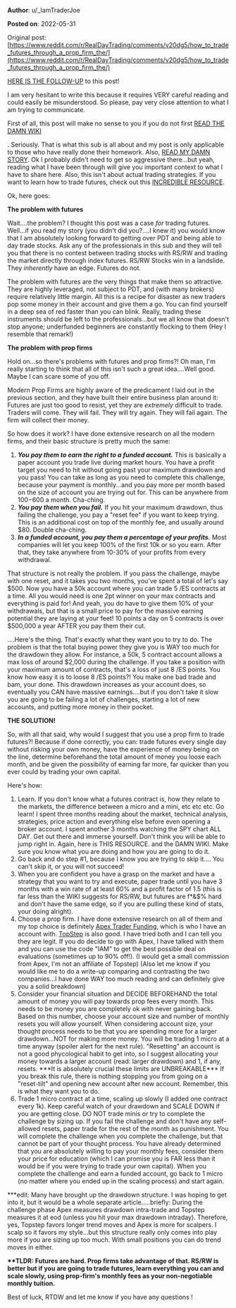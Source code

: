 **Author**: u/_IamTraderJoe

**Posted on**: 2022-05-31

Original post: [https://www.reddit.com/r/RealDayTrading/comments/v20dg5/how_to_trade_futures_through_a_prop_firm_the/](https://www.reddit.com/r/RealDayTrading/comments/v20dg5/how_to_trade_futures_through_a_prop_firm_the/)

[HERE IS THE FOLLOW-UP](https://www.reddit.com/r/RealDayTrading/comments/xdh94s/how_to_trade_futures_through_a_prop_firm_update/?utm_source=share&utm_medium=web2x&context=3) to this post!



I am very hesitant to write this because it requires VERY careful reading and could easily be misunderstood. So please, pay very close attention to what I am trying to communicate.

First of all, this post will make no sense to you if you do not first [READ THE DAMN WIKI](https://www.reddit.com/r/RealDayTrading/wiki/index)

. Seriously. That is what this sub is all about and my post is only applicable to those who have really done their homework. Also, [READ MY DAMN STORY](https://www.reddit.com/r/RealDayTrading/comments/umlw9x/my_story_wsb_unemployment_consistent_profitability/). Ok I probably didn't need to get so aggressive there...but yeah, reading what I have been through will give you important context to what I have to share here. Also, this isn't about actual trading strategies. If you want to learn how to trade futures, check out this [INCREDIBLE RESOURCE](https://www.reddit.com/r/RealDayTrading/comments/uwgsvh/sp500_trading_curriculummega_resource/).

Ok, here goes:

**The problem with futures**

Wait....the problem? I thought this post was a case *for* trading futures. Well...if you read my story (you didn't did you?....I knew it) you would know that I am absolutely looking forward to getting over PDT and being able to day trade stocks. Ask any of the professionals in this sub and they will tell you that there is no contest between trading stocks with RS/RW and trading the market directly through index futures. RS/RW Stocks win in a landslide. They *inherently* have an edge. Futures do not.

The problem with futures are the very things that make them so attractive. They are highly leveraged, not subject to PDT, and (with many brokers) require relatively little margin. All this is a recipe for disaster as new traders pop some money in their account and give them a go. You can find yourself in a deep sea of red faster than you can blink. Really, trading these instruments should be left to the professionals...but we all know that doesn't stop anyone; underfunded beginners are constantly flocking to them (Hey I resemble that remark!)

**The problem with prop firms**

Hold on...so there's problems with futures and prop firms?! Oh man, I'm really starting to think that all of this isn't such a great idea....Well good. Maybe I can scare some of you off.

Modern Prop Firms are highly aware of the predicament I laid out in the previous section, and they have built their entire business plan around it: Futures are just too good to resist, yet they are *extremely* difficult to trade. Traders will come. They will fail. They will try again. They will fail again. The firm will collect their money.

So how does it work? I have done extensive research on all the modern firms, and their basic structure is pretty much the same:

1. ***You pay them to earn the right to a funded account.*** This is basically a paper account you trade live during market hours. You have a profit target you need to hit without going past your maximum drawdown and you pass! You can take as long as you need to complete this challenge, because your payment is monthly...and you pay more per month based on the size of account you are trying out for. This can be anywhere from $100-$600 a month. Cha-ching.
2. ***You pay them when you fail.*** If you hit your maximum drawdown, thus failing the challenge, you pay a "reset fee" if you want to keep trying. This is an additional cost on top of the monthly fee, and usually around $80. Double cha-ching.
3. ***In a funded account, you pay them a percentage of your profits.*** Most companies will let you keep 100% of the first 10k or so you earn. After that, they take anywhere from 10-30% of your profits from every withdrawal.

That structure is not really the problem. If you pass the challenge, maybe with one reset, and it takes you two months, you've spent a total of let's say $500. Now you have a 50k account where you can trade 5 /ES contracts at a time. All you would need is one 2pt winner on your max contracts and everything is paid for! And yeah, you do have to give them 10% of your withdrawals, but that is a small price to pay for the massive earning potential they are laying at your feet! 10 points a day on 5 contracts is over $500,000 a year AFTER you pay them their cut.

....Here's the thing. That's exactly what they want you to try to do. The problem is that the total buying power they give you is WAY too much for the drawdown they allow. For instance, a 50k, 5 contract account allows a max loss of around $2,000 during the challenge. If you take a position with your maximum amount of contracts, that's a loss of just 8 /ES points. You know how easy it is to loose 8 /ES points?! You make one bad trade and bam, your done. This drawdown increases as your account does, so eventually you CAN have massive earnings....but if you don't take it slow you are going to be failing a lot of challenges, starting a lot of new accounts, and putting more money in their pocket.

**THE SOLUTION!**

So, with all that said, why would I suggest that you use a prop firm to trade futures?! Because if done correctly, you can: trade futures every single day without risking your own money, have the experience of money being on the line, determine beforehand the total amount of money you loose each month, and be given the possibility of earning far more, far quicker than you ever could by trading your own capital.

Here's how:

1. Learn. If you don't know what a futures contract is, how they relate to the markets, the difference between a micro and a mini, etc etc etc. Go learn! I spent three months reading about the market, technical analysis, strategies, price action and everything else before even opening a broker account. I spent another 3 months watching the SPY chart ALL DAY. Get out there and immerse yourself. Don't think you will be able to jump right in. Again, here is THIS RESOURCE. and the DAMN WIKI. Make sure you know what you are doing and how you are going to do it.
2. Go back and do step #1, because I know you are trying to skip it.... You can't skip it, or you will not succeed!
3. When you are confident you have a grasp on the market and have a strategy that you want to try and execute, paper trade until you have 3 months with a win rate of at least 60% and a profit factor of 1.5 (this is far less than the WIKI suggests for RS/RW, but futures are f\*&$% hard and don't have the same edge, so if you are pulling these kind of stats, your doing alright).
4. Choose a prop firm. I have done extensive research on all of them and my top choice is definitely [Apex Trader Funding](https://apextraderfunding.com/member/aff/go/iamtrading?c=IAM), which is who I have an account with. [TopStep](https://www.topstep.com/) is also good. I have tried both and I can tell you they are legit. If you do decide to go with Apex, I have talked with them and you can use the code "IAM" to get the best possible deal on evaluations (sometimes up to 90% off!). (I would get a small commission from Apex, I'm not an affiliate of Topstep) (Also let me know if you would like me to do a write-up comparing and contrasting the two companies...I have done WAY too much reading and can definitely give you a solid breakdown)
5. Consider your financial situation and DECIDE BEFOREHAND the total amount of money you will pay towards prop fees every month. This needs to be money you are completely ok with never gaining back. Based on this number, choose your account size and number of monthly resets you will allow yourself. When considering account size, your thought process needs to be that you are spending more for a larger drawdown...NOT for making more money. You will be trading 1 micro at a time anyway (spoiler alert for the next rule). "Resetting" an account is not a good phycological habit to get into, so I suggest allocating your money towards a larger account (read: larger drawdown) and 1, if any, resets.  \*\*\*It is absolutely crucial these limits are UNBREAKABLE\*\*\*  If you break this rule, there is nothing stopping you from going on a "reset-tilt" and opening new account after new account. Remember, this is what they want you to do.
6. Trade 1 micro contract at a time, scaling up slowly (I added one contract every 1k). Keep careful watch of your drawdown and SCALE DOWN if you are getting close. DO NOT trade minis or try to complete the challenge by sizing up. If you fail the challenge and don't have any self-allowed resets, paper trade for the rest of the month as punishment. You will complete the challenge when you complete the challenge, but that cannot be part of your thought process. You have already determined that you are absolutely willing to pay your monthly fees, consider them your price for education (which I can promise you is FAR less than it would be if you were trying to trade your own capital). When you complete the challenge and earn a funded account, go back to 1 micro (no matter where you ended up in the scaling process) and start again.

\*\*\*edit: Many have brought up the drawdown structure. I was hoping to get into it, but it would be a whole separate article.....briefly: During the challenge phase Apex measures drawdown intra-trade and Topstep measures it at eod (unless you hit your max drawdown intraday). Therefore, yes, Topstep favors longer trend moves and Apex is more for scalpers. I scalp so it favors my style...but this structure really only comes into play more if you are sizing up too much. With small positions you can do trend moves in either.

**\*\*TLDR: Futures are hard. Prop firms take advantage of that. RS/RW is better but if you are going to trade futures, learn everything you can and scale slowly, using prop-firm's monthly fees as your non-negotiable monthly tuition.**



Best of luck, RTDW and let me know if you have any questions !